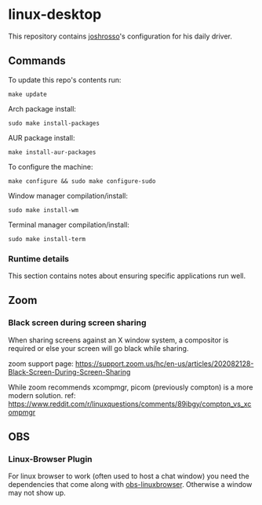 # linux-desktop

This repository contains [joshrosso](https://twitter.com/joshrosso)'s
configuration for his daily driver.

## Commands

To update this repo's contents run:

```
make update
```

Arch package install:

```
sudo make install-packages
```

AUR package install:

```
make install-aur-packages
```

To configure the machine:

```
make configure && sudo make configure-sudo
```

Window manager compilation/install:

```
sudo make install-wm
```

Terminal manager compilation/install:

```
sudo make install-term
```

### Runtime details

This section contains notes about ensuring specific applications run well.

## Zoom

### Black screen during screen sharing

When sharing screens against an X window system, a compositor is required or
else your screen will go black while sharing.

zoom support page:
https://support.zoom.us/hc/en-us/articles/202082128-Black-Screen-During-Screen-Sharing 

While zoom recommends xcompmgr, picom (previously compton) is a more modern
solution. ref: https://www.reddit.com/r/linuxquestions/comments/89ibgy/compton_vs_xcompmgr

## OBS

### Linux-Browser Plugin

For linux browser to work (often used to host a chat window) you need the
dependencies that come along with
[obs-linuxbrowser](https://aur.archlinux.org/packages/obs-linuxbrowser/).
Otherwise a window may not show up.
